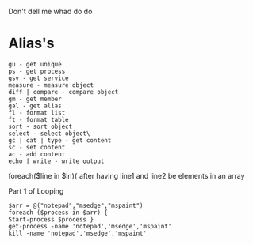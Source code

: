 Don't dell me whad do do
# Alias's
	gu - get unique
	ps - get process
	gsv - get service
	measure - measure object
	diff | compare - compare object
	gm - get member
	gal - get alias
	fl - format list
	ft - format table
	sort - sort object
	select - select object\
	gc | cat | type - get content
	sc - set content
	ac - add content
	echo | write - write output

 foreach($line in $ln){ after having line1 and line2 be elements in an array

Part 1 of Looping

	$arr = @("notepad","msedge","mspaint")
	foreach ($process in $arr) {
	Start-process $process }
	get-process -name 'notepad','msedge','mspaint'
	kill -name 'notepad','msedge','mspaint'
